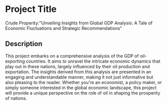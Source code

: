 # Project Title
Crude Properity:"Unveiling Insights from Global GDP Analysis: A Tale of Economic Fluctuations and Strategic Recommendations"

## Description
This project embarks on a comprehensive analysis of the GDP of oil-exporting countries. It aims to unravel the intricate economic dynamics that play out in these nations, largely influenced by their oil production and exportation. The insights derived from this analysis are presented in an engaging and understandable manner, making it not just informative but also pleasing to the reader. Whether you're an economist, a policy maker, or simply someone interested in the global economic landscape, this project will provide a unique perspective on the role of oil in shaping the prosperity of nations.
